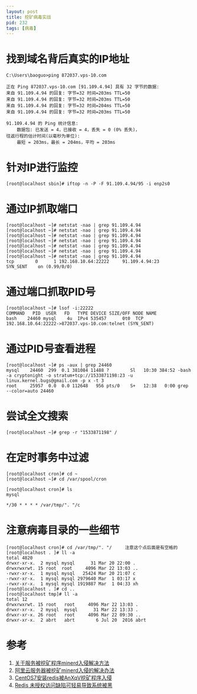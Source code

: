 ```yaml
---
layout: post
title: 挖矿病毒实战
pid: 232
tags: [病毒]
---
```


# 找到域名背后真实的IP地址


	C:\Users\baoguo>ping 872037.vps-10.com

	正在 Ping 872037.vps-10.com [91.109.4.94] 具有 32 字节的数据:
	来自 91.109.4.94 的回复: 字节=32 时间=203ms TTL=50
	来自 91.109.4.94 的回复: 字节=32 时间=203ms TTL=50
	来自 91.109.4.94 的回复: 字节=32 时间=204ms TTL=50
	来自 91.109.4.94 的回复: 字节=32 时间=203ms TTL=50

	91.109.4.94 的 Ping 统计信息:
	    数据包: 已发送 = 4，已接收 = 4，丢失 = 0 (0% 丢失)，
	往返行程的估计时间(以毫秒为单位):
	    最短 = 203ms，最长 = 204ms，平均 = 203ms
	

# 针对IP进行监控


	[root@localhost sbin]# iftop -n -P -F 91.109.4.94/95 -i enp2s0

# 通过IP抓取端口

	[root@localhost ~]# netstat -nao | grep 91.109.4.94
	[root@localhost ~]# netstat -nao | grep 91.109.4.94
	[root@localhost ~]# netstat -nao | grep 91.109.4.94
	[root@localhost ~]# netstat -nao | grep 91.109.4.94
	[root@localhost ~]# netstat -nao | grep 91.109.4.94
	[root@localhost ~]# netstat -nao | grep 91.109.4.94
	[root@localhost ~]# netstat -nao | grep 91.109.4.94
	tcp        0      1 192.168.10.64:22222     91.109.4.94:23          SYN_SENT    on (0.99/0/0)

# 通过端口抓取PID号

	[root@localhost ~]# lsof -i:22222
	COMMAND   PID  USER   FD   TYPE DEVICE SIZE/OFF NODE NAME
	bash    24460 mysql    4u  IPv4 535457      0t0  TCP 192.168.10.64:22222->872037.vps-10.com:telnet (SYN_SENT)

# 通过PID号查看进程

	[root@localhost ~]# ps -aux | grep 24460
	mysql    24460  299  0.1 381084 11488 ?        Sl   10:30 384:52 -bash                                                                                                                                                                                                                                                           -a cryptonight -o stratum+tcp://1533871198:23 -u linux.kernel.bugs@gmail.com -p x -t 3
	root     25957  0.0  0.0 112648   956 pts/0    S+   12:38   0:00 grep --color=auto 24460

# 尝试全文搜索

	[root@localhost ~]# grep -r "1533871198" /

# 在定时事务中过滤

	[root@localhost cron]# cd ~
	[root@localhost ~]# cd /var/spool/cron

	[root@localhost cron]# ls
	mysql

	*/30 * * * * /var/tmp/". "/c

# 注意病毒目录的一些细节

	[root@localhost cron]# cd /var/tmp/". "/     注意这个点后面是有空格的
	[root@localhost . ]# ll -a
	total 4820
	drwxr-xr-x.  2 mysql mysql      31 Mar 20 22:00 .
	drwxrwxrwt. 15 root  root     4096 Mar 22 13:03 ..
	-rwxr-xr-x.  1 mysql mysql   25424 Mar 20 21:07 c
	-rwxr-xr-x.  1 mysql mysql 2979640 Mar  1 03:17 x
	-rwxr-xr-x.  1 mysql mysql 1919887 Mar  1 04:33 xh
	[root@localhost . ]# cd ..
	[root@localhost tmp]# ll -a
	total 12
	drwxrwxrwt. 15 root   root     4096 Mar 22 13:03 .
	drwxr-xr-x.  2 mysql  mysql      31 Mar 22 13:33 . 
	drwxr-xr-x. 26 root   root     4096 Mar 22 09:30 ..
	drwxr-xr-x.  2 abrt   abrt        6 Jul 20  2016 abrt



# 参考

1. [关于服务被挖矿程序minerd入侵解决方法](http://blog.csdn.net/hu_wen/article/details/51908597)
2. [阿里云服务器被挖矿minerd入侵的解决办法](http://blog.csdn.net/tjcyjd/article/details/54140321)
3. [CentOS7安装redis被AnXqV挖矿程序入侵](http://www.setphp.com/981.html)
4. [Redis 未授权访问缺陷可轻易导致系统被黑](http://blog.jobbole.com/94518/)
